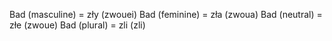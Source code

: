 Bad (masculine) = zły (zwouei)
Bad (feminine) = zła (zwoua)
Bad (neutral) = złe (zwoue)
Bad (plural) = zli (zli)
